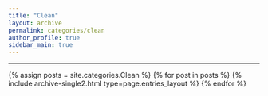 ```yaml
---
title: "Clean"
layout: archive
permalink: categories/clean
author_profile: true
sidebar_main: true
---
```


<!-- 공백이 포함되어 있는 카테고리 이름의 경우 site.categories.['a b c'] 이런식으로! -->

***

{% assign posts = site.categories.Clean %}
{% for post in posts %} {% include archive-single2.html type=page.entries_layout %} {% endfor %}
